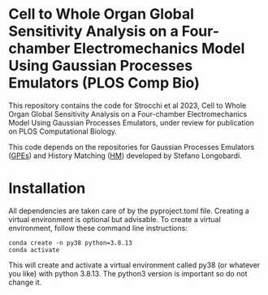 # Cell to Whole Organ Global Sensitivity Analysis on a Four-chamber Electromechanics Model Using Gaussian Processes Emulators (PLOS Comp Bio)
This repository contains the code for Strocchi et al 2023, Cell to Whole Organ Global Sensitivity Analysis on a Four-chamber Electromechanics
Model Using Gaussian Processes Emulators, under review for publication on PLOS Computational Biology. 

This code depends on the repositories for Gaussian Processes Emulators ([GPEs](https://github.com/stelong/gpytGPE)) and History Matching ([HM](https://github.com/stelong/Historia)) developed by Stefano Longobardi. 

# Installation
All dependencies are taken care of by the pyproject.toml file. Creating a virtual environment is optional but advisable. To create a virtual environment, follow these command line instructions:

````
conda create -n py38 python=3.8.13
conda activate
````

This will create and activate a virtual environment called py38 (or whatever you like) with python 3.8.13. The python3 version is important so do not change it.
